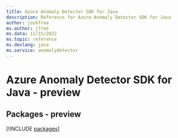 ```yaml
---
title: Azure Anomaly Detector SDK for Java
description: Reference for Azure Anomaly Detector SDK for Java
author: joshfree
ms.author: jfree
ms.data: 12/15/2022
ms.topic: reference
ms.devlang: java
ms.service: anomalydetector
---
```

# Azure Anomaly Detector SDK for Java - preview
## Packages - preview
[!INCLUDE [packages](anomaly-detector-index.md)]